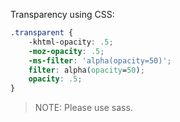 Transparency using CSS:

```css
.transparent {
    -khtml-opacity: .5;
    -moz-opacity: .5;
    -ms-filter: 'alpha(opacity=50)';
    filter: alpha(opacity=50);
    opacity: .5;
}
```

> NOTE: Please use sass.